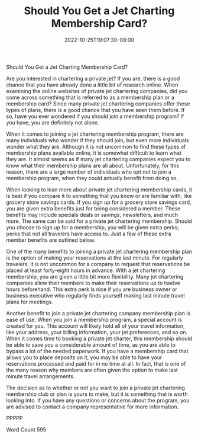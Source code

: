 ﻿---
title: "Should You Get a Jet Charting Membership Card?"
date: 2022-10-25T19:07:30-08:00
description: "Private Jet Charters TXT Tips for Web Success"
featured_image: "/images/Private Jet Charters TXT.jpg"
tags: ["Private Jet Charters TXT"]
---

Should You Get a Jet Charting Membership Card?

Are you interested in chartering a private jet? If you are, there is a good chance that you have already done a little bit of research online. When examining the online websites of private jet chartering companies, did you come across something that is referred to as a membership plan or a membership card?  Since many private jet chartering companies offer these types of plans, there is a good chance that you have seen them before.  If so, have you ever wondered if you should join a membership program?  If you have, you are definitely not alone.

When it comes to joining a jet chartering membership program, there are many individuals who wonder if they should join, but even more individuals wonder what they are. Although it is not uncommon to find these types of membership plans available online, it is somewhat difficult to learn what they are.  It almost seems as if many jet chartering companies expect you to know what their membership plans are all about.  Unfortunately, for this reason, there are a large number of individuals who opt not to join a membership program, when they could actually benefit from doing so.  

When looking to lean more about private jet chartering membership cards, it is best if you compare it to something that you know or are familiar with, like grocery store savings cards. If you sign up for a grocery store savings card, you are given extra benefits just for being considered a member.  These benefits may include specials deals or savings, newsletters, and much more.  The same can be said for a private jet chartering membership.  Should you choose to sign up for a membership, you will be given extra perks; perks that not all travelers have access to.  Just a few of these extra member benefits are outlined below.

One of the many benefits to joining a private jet chartering membership plan is the option of making your reservations at the last minute.  For regularly travelers, it is not uncommon for a company to request that reservations be placed at least forty-eight hours in advance.  With a jet chartering membership, you are given a little bit more flexibility.  Many jet chartering companies allow their members to make their reservations up to twelve hours beforehand.  This extra perk is nice if you are business owner or business executive who regularly finds yourself making last minute travel plans for meetings.

Another benefit to join a private jet chartering company membership plan is ease of use. When you join a membership program, a special account is created for you. This account will likely hold all of your travel information, like your address, your billing information, your jet preferences, and so on.  When it comes time to booking a private jet charter, this membership should be able to save you a considerable amount of time, as you are able to bypass a lot of the needed paperwork.  If you have a membership card that allows you to place deposits on it, you may be able to have your reservations processed and paid for in no time at all.  In fact, that is one of the many reason why members are often given the option to make last minute travel arrangements.  

The decision as to whether or not you want to join a private jet chartering membership club or plan is yours to make, but it is something that is worth looking into. If you have any questions or concerns about the program, you are advised to contact a company representative for more information.

PPPPP

Word Count 595

